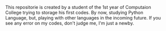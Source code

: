 This repositorie is created by a student of the 1st year of Computaion College trying to storage his first codes.
By now, studying Python Language, but, playing with other languages in the incoming future.
If you see any error on my codes, don't judge me, I'm just a newby.
